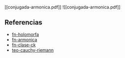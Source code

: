 [[conjugada-armonica.pdf]]
![[conjugada-armonica.pdf]]

## Referencias
- [fn-holomorfa](./fn-holomorfa.md)
- [fn-armonica](./fn-armonica.md)
- [fn-clase-ck](./fn-clase-ck.md)
- [teo-cauchy-riemann](./teo-cauchy-riemann.md)
